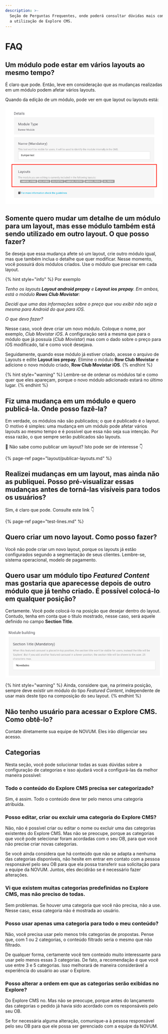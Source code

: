 ```yaml
---
description: >-
  Seção de Perguntas Frequentes, onde poderá consultar dúvidas mais comuns sobre
  a utilização de Explore CMS.
---
```


# FAQ

## Um módulo pode estar em vários layouts ao mesmo tempo?

É claro que pode. Então, leve em consideração que as mudanças realizadas em um módulo podem afetar vários layouts.

Quando da edição de um módulo, pode ver em que layout ou layouts está:

![](.gitbook/assets/image%20%281%29.png)

## Somente quero mudar um detalhe de um módulo para um layout, mas esse módulo também está sendo utilizado em outro layout. O que posso fazer?

Se deseja que essa mudança afete só um layout, crie outro módulo igual, mas que também inclua o detalhe que quer modificar. Nesse momento, você possuirá dois módulos criados. Use o módulo que precisar em cada layout.

{% hint style="info" %}
Por exemplo

_Tenho os layouts **Layout android prepay** e **Layout ios prepay**. Em ambos, está o módulo **Rows Club Movistar**:_

_Decidi que uma das informações sobre o preço que vou exibir não seja a mesma para Android do que para iOS._

_O que devo fazer?_

Nesse caso, você deve criar um novo módulo. Coloque o nome, por exemplo, ​_Club Movistar iOS_. A configuração será a mesma que para o módulo que já possuía \(_Club Movistar_\) mas com o dado sobre o preço para iOS modificado, tal e como você desejava.

Seguidamente, quando esse módulo já estiver criado, acesse o arquivo de Layouts e edite **Layout ios prepay**. Elimine o módulo **Row Club Movistar** e adicione o novo módulo criado, **Row Club Movistar iOS**.
{% endhint %}

{% hint style="warning" %}
Lembre-se de ordenar os módulos tal e como quer que eles apareçam, porque o novo módulo adicionado estará no último lugar.
{% endhint %}

## Fiz uma mudança em um módulo e quero publicá-la. Onde posso fazê-la?

Em verdade, os módulos não são publicados; o que é publicado é o layout. O motivo é simples: uma mudança em um módulo pode afetar vários layouts ao mesmo tempo e é possível que essa não seja sua intenção. Por essa razão, o que sempre serão publicados são layouts.

🎯 Não sabe como publicar um layout? Isto pode ser de interesse 👇

{% page-ref page="layout/publicar-layouts.md" %}

## Realizei mudanças em um layout, mas ainda não as publiquei. Posso pré-visualizar essas mudanças antes de torná-las visíveis para todos os usuários?

Sim, é claro que pode. Consulte este link 👇

{% page-ref page="test-lines.md" %}

## Quero criar um novo layout. Como posso fazer?

Você não pode criar um novo layout, porque os layouts já estão configurados segundo a segmentação de seus clientes. Lembre-se, sistema operacional, modelo de pagamento.

## Quero usar um módulo tipo _Featured Content_ mas gostaria que aparecesse depois de outro módulo que já tenho criado. É possível colocá-lo em qualquer posição?

Certamente. Você pode colocá-lo na posição que desejar dentro do layout. Contudo, tenha em conta que o título mostrado, nesse caso, será aquele definido no campo **Section Title**.

![](.gitbook/assets/image%20%2850%29.png)

{% hint style="warning" %}
Ainda, considere que, na primeira posição, sempre deve existir um módulo do tipo _Featured Content_, independente de usar mais deste tipo na composição do seu layout.
{% endhint %}

## Não tenho usuário para acessar o Explore CMS. Como obtê-lo?

Contate diretamente sua equipe de NOVUM. Eles irão diligenciar seu acesso.

## Categorias

Nesta seção, você pode solucionar todas as suas dúvidas sobre a configuração de categorias e isso ajudará você a configurá-las da melhor maneira possível:

### Todo o conteúdo do Explore CMS precisa ser categorizado?

Sim, é assim. Todo o conteúdo deve ter pelo menos uma categoria atribuída.

### Posso editar, criar ou excluir uma categoria do Explore CMS?

Não, não é possível criar ou editar o nome ou excluir uma das categorias existentes do Explore CMS. Mas não se preocupe, porque as categorias que você pode selecionar foram acordadas com o seu OB, para que você não precise criar novas categorias.

Se você ainda considera que há conteúdo que não se adapta a nenhuma das categorias disponíveis, não hesite em entrar em contato com a pessoa responsável pelo seu OB para que ela possa transferir sua solicitação para a equipe da NOVUM. Juntos, eles decidirão se é necessário fazer alterações.

### Vi que existem muitas categorias predefinidas no Explore CMS, mas não preciso de todas.

Sem problemas. Se houver uma categoria que você não precisa, não a use. Nesse caso, essa categoria não é mostrada ao usuário.

### Posso usar apenas uma categoria para todo o meu conteúdo?

Não, você precisa usar pelo menos três categorias de propostas. Pense que, com 1 ou 2 categorias, o conteúdo filtrado seria o mesmo que não filtrado.

De qualquer forma, certamente você tem conteúdo muito interessante para usar pelo menos essas 3 categorias. De fato, a recomendação é que você use entre 3 e 5 categorias. Isso melhorará de maneira considerável a experiência do usuário ao usar o Explore.

### Posso alterar a ordem em que as categorias serão exibidas no Explore?

Do Explore CMS no. Mas não se preocupe, porque antes do lançamento das categorias o pedido já havia sido acordado com os responsáveis pelo seu OB.

Se for necessária alguma alteração, comunique-a à pessoa responsável pelo seu OB para que ele possa ser gerenciado com a equipe da NOVUM.

